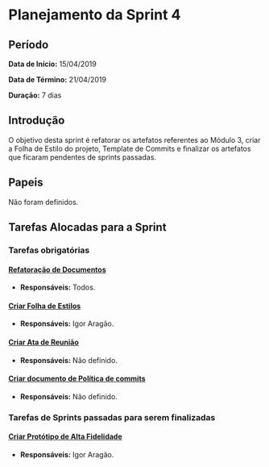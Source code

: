 # Planejamento da Sprint 4

## Período
**Data de Início:** 15/04/2019

**Data de Término:** 21/04/2019

**Duração:** 7 dias

## Introdução
O objetivo desta sprint é refatorar os artefatos referentes ao Módulo 3, criar
a Folha de Estilo do projeto, Template de Commits e finalizar os artefatos que
ficaram pendentes de sprints passadas.

## Papeis
Não foram definidos.

## Tarefas Alocadas para a Sprint
### Tarefas obrigatórias
#### [Refatoração de Documentos](https://github.com/ads-unbind/unbind/issues/52)
* **Responsáveis:** Todos.
#### [Criar Folha de Estilos](https://github.com/ads-unbind/unbind/issues/49)
* **Responsáveis:** Igor Aragão.
#### [Criar Ata de Reunião](https://github.com/ads-unbind/unbind/issues/50)
* **Responsáveis:** Não definido.
#### [Criar documento de Política de commits](https://github.com/ads-unbind/unbind/issues/51)
* **Responsáveis:** Não definido.

### Tarefas de Sprints passadas para serem finalizadas
#### [Criar Protótipo de Alta Fidelidade](https://github.com/ads-unbind/unbind/issues/12)
* **Responsáveis:** Igor Aragão.
